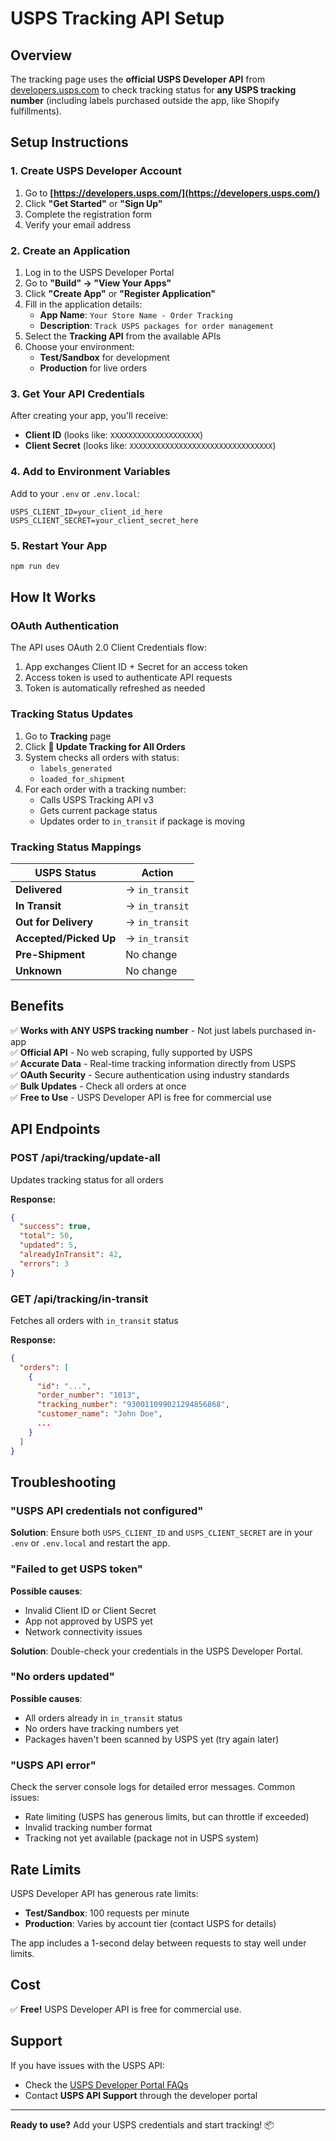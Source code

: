 # USPS Tracking API Setup

## Overview

The tracking page uses the **official USPS Developer API** from [developers.usps.com](https://developers.usps.com/) to check tracking status for **any USPS tracking number** (including labels purchased outside the app, like Shopify fulfillments).

## Setup Instructions

### 1. Create USPS Developer Account

1. Go to **[https://developers.usps.com/](https://developers.usps.com/)**
2. Click **"Get Started"** or **"Sign Up"**
3. Complete the registration form
4. Verify your email address

### 2. Create an Application

1. Log in to the USPS Developer Portal
2. Go to **"Build" → "View Your Apps"**
3. Click **"Create App"** or **"Register Application"**
4. Fill in the application details:
   - **App Name**: `Your Store Name - Order Tracking`
   - **Description**: `Track USPS packages for order management`
5. Select the **Tracking API** from the available APIs
6. Choose your environment:
   - **Test/Sandbox** for development
   - **Production** for live orders

### 3. Get Your API Credentials

After creating your app, you'll receive:

- **Client ID** (looks like: `XXXXXXXXXXXXXXXXXXXX`)
- **Client Secret** (looks like: `XXXXXXXXXXXXXXXXXXXXXXXXXXXXXXXX`)

### 4. Add to Environment Variables

Add to your `.env` or `.env.local`:

```env
USPS_CLIENT_ID=your_client_id_here
USPS_CLIENT_SECRET=your_client_secret_here
```

### 5. Restart Your App

```bash
npm run dev
```

## How It Works

### OAuth Authentication

The API uses OAuth 2.0 Client Credentials flow:

1. App exchanges Client ID + Secret for an access token
2. Access token is used to authenticate API requests
3. Token is automatically refreshed as needed

### Tracking Status Updates

1. Go to **Tracking** page
2. Click **🔄 Update Tracking for All Orders**
3. System checks all orders with status:
   - `labels_generated`
   - `loaded_for_shipment`
4. For each order with a tracking number:
   - Calls USPS Tracking API v3
   - Gets current package status
   - Updates order to `in_transit` if package is moving

### Tracking Status Mappings

| USPS Status            | Action         |
| ---------------------- | -------------- |
| **Delivered**          | → `in_transit` |
| **In Transit**         | → `in_transit` |
| **Out for Delivery**   | → `in_transit` |
| **Accepted/Picked Up** | → `in_transit` |
| **Pre-Shipment**       | No change      |
| **Unknown**            | No change      |

## Benefits

✅ **Works with ANY USPS tracking number** - Not just labels purchased in-app  
✅ **Official API** - No web scraping, fully supported by USPS  
✅ **Accurate Data** - Real-time tracking information directly from USPS  
✅ **OAuth Security** - Secure authentication using industry standards  
✅ **Bulk Updates** - Check all orders at once  
✅ **Free to Use** - USPS Developer API is free for commercial use

## API Endpoints

### POST /api/tracking/update-all

Updates tracking status for all orders

**Response:**

```json
{
  "success": true,
  "total": 50,
  "updated": 5,
  "alreadyInTransit": 42,
  "errors": 3
}
```

### GET /api/tracking/in-transit

Fetches all orders with `in_transit` status

**Response:**

```json
{
  "orders": [
    {
      "id": "...",
      "order_number": "1013",
      "tracking_number": "930011099021294856868",
      "customer_name": "John Doe",
      ...
    }
  ]
}
```

## Troubleshooting

### "USPS API credentials not configured"

**Solution**: Ensure both `USPS_CLIENT_ID` and `USPS_CLIENT_SECRET` are in your `.env` or `.env.local` and restart the app.

### "Failed to get USPS token"

**Possible causes**:

- Invalid Client ID or Client Secret
- App not approved by USPS yet
- Network connectivity issues

**Solution**: Double-check your credentials in the USPS Developer Portal.

### "No orders updated"

**Possible causes**:

- All orders already in `in_transit` status
- No orders have tracking numbers yet
- Packages haven't been scanned by USPS yet (try again later)

### "USPS API error"

Check the server console logs for detailed error messages. Common issues:

- Rate limiting (USPS has generous limits, but can throttle if exceeded)
- Invalid tracking number format
- Tracking not yet available (package not in USPS system)

## Rate Limits

USPS Developer API has generous rate limits:

- **Test/Sandbox**: 100 requests per minute
- **Production**: Varies by account tier (contact USPS for details)

The app includes a 1-second delay between requests to stay well under limits.

## Cost

✅ **Free!** USPS Developer API is free for commercial use.

## Support

If you have issues with the USPS API:

- Check the [USPS Developer Portal FAQs](https://developers.usps.com/faqs)
- Contact **USPS API Support** through the developer portal

---

**Ready to use?** Add your USPS credentials and start tracking! 📦
